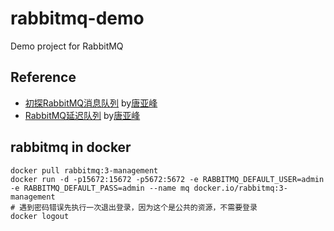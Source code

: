 # rabbitmq-demo
Demo project for RabbitMQ

## Reference  
- [初探RabbitMQ消息队列](https://blog.battcn.com/2018/05/22/springboot/v2-queue-rabbitmq/) by[唐亚峰](https://github.com/battcn)
- [RabbitMQ延迟队列](https://blog.battcn.com/2018/05/23/springboot/v2-queue-rabbitmq-delay/) by[唐亚峰](https://github.com/battcn)

## rabbitmq in docker
```
docker pull rabbitmq:3-management
docker run -d -p15672:15672 -p5672:5672 -e RABBITMQ_DEFAULT_USER=admin -e RABBITMQ_DEFAULT_PASS=admin --name mq docker.io/rabbitmq:3-management
# 遇到密码错误先执行一次退出登录，因为这个是公共的资源，不需要登录
docker logout
```
